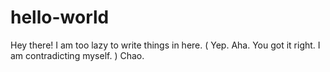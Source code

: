 # hello-world

Hey there! I am too lazy to write things in here. ( Yep. Aha. You got it right. I am contradicting myself. ) Chao.

